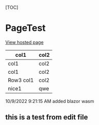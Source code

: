[TOC]

# PageTest

[View hosted page][ViewPage]

[ViewPage]:https://hmkphoneland.github.io/pagetest/

col1|col2
-|-
col1|col2
col1|col2
Row3 col1|col2
nice1|qwe

10/9/2022 9:21:15 AM added blazor wasm


## this is a test from edit file
